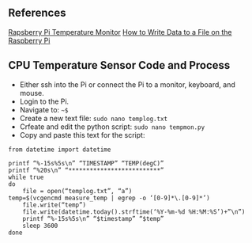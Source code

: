 ## References
[Rapsberry Pi Temperature Monitor](https://linuxhint.com/raspberry_pi_temperature_monitor/)
[How to Write Data to a File on the Raspberry Pi](https://www.circuitbasics.com/writing-data-to-files-on-the-raspberry-pi/)

## CPU Temperature Sensor Code and Process
* Either ssh into the Pi or connect the Pi to a monitor, keyboard, and mouse.
* Login to the Pi.
* Navigate to:
``` ~$ ```
* Create a new text file:
``` sudo nano templog.txt ```
* Crfeate and edit the python script:
``` sudo nano tempmon.py ```
* Copy and paste this text for the script:
```
from datetime import datetime

printf “%-15s%5s\n” “TIMESTAMP” “TEMP(degC)”
printf “%20s\n” “**************************”
while true
do 
	file = open(“templog.txt”, “a”)
temp=$(vcgencmd measure_temp | egrep -o ‘[0-9]*\.[0-9]*’)
	file.write(“temp”)
	file.write(datetime.today().strftime(‘%Y-%m-%d %H:%M:%S’)+”\n”)
	printf “%-15s%5s\n” “$timestamp” “$temp”
	sleep 3600
done

```
